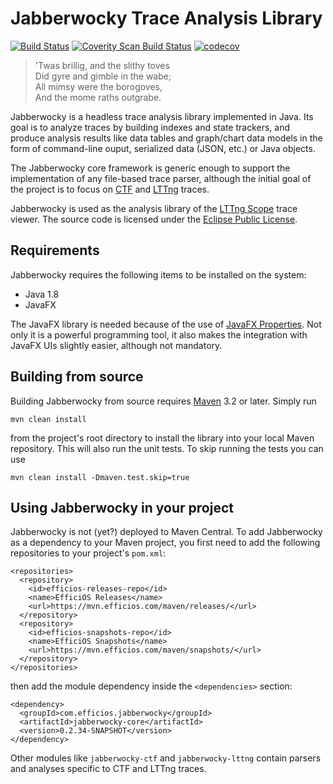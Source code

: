 Jabberwocky Trace Analysis Library
==================================

[![Build Status](https://travis-ci.org/efficios/jabberwocky.svg?branch=master)](https://travis-ci.org/efficios/jabberwocky)
[![Coverity Scan Build Status](https://scan.coverity.com/projects/12053/badge.svg)](https://scan.coverity.com/projects/jabberwocky)
[![codecov](https://codecov.io/gh/efficios/jabberwocky/branch/master/graph/badge.svg)](https://codecov.io/gh/efficios/jabberwocky)

> 'Twas brillig, and the slithy toves  
> Did gyre and gimble in the wabe;  
> All mimsy were the borogoves,  
> And the mome raths outgrabe.  

Jabberwocky is a headless trace analysis library implemented in Java. Its goal
is to analyze traces by building indexes and state trackers, and produce
analysis results like data tables and graph/chart data models in the form of
command-line ouput, serialized data (JSON, etc.) or Java objects.

The Jabberwocky core framework is generic enough to support the implementation
of any file-based trace parser, although the initial goal of the project is to
focus on [CTF](http://diamon.org/ctf/) and [LTTng](https://lttng.org/) traces.

Jabberwocky is used as the analysis library of the
[LTTng Scope](https://github.com/lttng/lttng-scope) trace viewer.
The source code is licensed under the
[Eclipse Public License](https://www.eclipse.org/legal/epl-v10.html).

Requirements
------------

Jabberwocky requires the following items to be installed on the system:

* Java 1.8
* JavaFX

The JavaFX library is needed because of the use of
[JavaFX Properties](https://docs.oracle.com/javase/8/javafx/properties-binding-tutorial/binding.htm).
Not only it is a powerful programming tool, it also makes the integration with
JavaFX UIs slightly easier, although not mandatory.

Building from source
--------------------

Building Jabberwocky from source requires [Maven](http://maven.apache.org) 3.2
or later. Simply run

    mvn clean install

from the project's root directory to install the library into your local Maven
repository. This will also run the unit tests. To skip running the tests you can
use

    mvn clean install -Dmaven.test.skip=true

Using Jabberwocky in your project
---------------------------------

Jabberwocky is not (yet?) deployed to Maven Central. To add Jabberwocky as a
dependency to your Maven project, you first need to add the following
repositories to your project's `pom.xml`:

    <repositories>
      <repository>
        <id>efficios-releases-repo</id>
        <name>EfficiOS Releases</name>
        <url>https://mvn.efficios.com/maven/releases/</url>
      </repository>
      <repository>
        <id>efficios-snapshots-repo</id>
        <name>EfficiOS Snapshots</name>
        <url>https://mvn.efficios.com/maven/snapshots/</url>
      </repository>
    </repositories>


then add the module dependency inside the `<dependencies>` section:

    <dependency>
      <groupId>com.efficios.jabberwocky</groupId>
      <artifactId>jabberwocky-core</artifactId>
      <version>0.2.34-SNAPSHOT</version>
    </dependency>

Other modules like `jabberwocky-ctf` and `jabberwocky-lttng` contain parsers and
analyses specific to CTF and LTTng traces.
